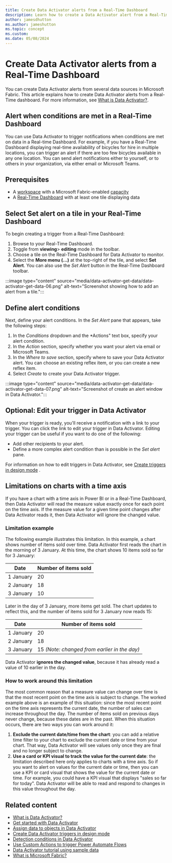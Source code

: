 ```yaml
---
title: Create Data Activator alerts from a Real-Time Dashboard
description: Learn how to create a Data Activator alert from a Real-Time Dashboard.
author: jamesdhutton
ms.author: jameshutton
ms.topic: concept
ms.custom: 
ms.date: 05/08/2024
---
```


# Create Data Activator alerts from a Real-Time Dashboard

You can create Data Activator alerts from several data sources in Microsoft Fabric. This article explains how to create Data Activator alerts from a Real-Time dashboard. For more information, see [What is Data Activator?](data-activator-introduction.md).

## Alert when conditions are met in a Real-Time Dashboard

You can use Data Activator to trigger notifications when conditions are met on data in a Real-time Dashboard. For example, if you have a Real-Time Dashboard displaying real-time availability of bicycles for hire in multiple locations, you can trigger an alert if there are too few bicycles available in any one location. You can send alert notifications either to yourself, or to others in your organization, via either email or Microsoft Teams. 

## Prerequisites

* A [workspace](../get-started/create-workspaces.md) with a Microsoft Fabric-enabled [capacity](../enterprise/licenses.md#capacity)
* A [Real-Time Dashboard](../real-time-intelligence/dashboard-real-time-create.md) with at least one tile displaying data

## Select Set alert on a tile in your Real-Time Dashboard

To begin creating a trigger from a Real-Time Dashboard:

1. Browse to your Real-Time Dashboard.
1. Toggle from **viewing**> **editing** mode in the toolbar.
1. Choose a tile on the Real-Time Dashboard for Data Activator to monitor.
1. Select the **More menu (...)** at the top-right of the tile, and select **Set Alert**. You can also use the *Set Alert* button in the Real-Time Dashboard toolbar.

:::image type="content" source="media/data-activator-get-data/data-activator-get-data-06.png" alt-text="Screenshot showing how to add an alert from a tile.":::

## Define alert conditions

Next, define your alert conditions. In the *Set Alert* pane that appears, take the following steps:

1. In the *Conditions* dropdown and the *Actions" text box, specify your alert condition.
1. In the *Action* section, specify whether you want your alert via email or Microsoft Teams.
1. In the *Where to save* section, specify where to save your Data Activator alert. You can choose an existing reflex item, or you can create a new reflex item.
1. Select *Create* to create your Data Activator trigger.

:::image type="content" source="media/data-activator-get-data/data-activator-get-data-07.png" alt-text="Screenshot of create an alert window in Data Activator.":::

## Optional: Edit your trigger in Data Activator

When your trigger is ready, you'll receive a notification with a link to your trigger. You can click the link to edit your trigger in Data Activator. Editing your trigger can be useful if you want to do one of the following:
* Add other recipients to your alert.
* Define a more complex alert condition than is possible in the *Set alert* pane.

For information on how to edit triggers in Data Activator, see [Create triggers in design mode](data-activator-create-triggers-design-mode.md) .

## Limitations on charts with a time axis

If you have a chart with a time axis in Power BI or in a Real-Time Dashboard, then Data Activator will read the measure value exactly once for each point on the time axis. If the measure value for a given time point changes after Data Activator reads it, then Data Activator will ignore the changed value.

### Limitation example

The following example illustrates this limitation. In this example, a chart shows number of items sold over time. Data Activator first reads the chart in the morning of 3 January. At this time, the chart shows 10 items sold so far for 3 January:

|Date        | Number of items sold
|------------|---------------------|
|1 January   |20
|2 January   |18
|3 January   |10

Later in the day of 3 January, more items get sold. The chart updates to reflect this, and the number of items sold for 3 January now reads 15:

|Date        | Number of items sold
|------------|---------------------|
|1 January   |20
|2 January   |18
|3 January   |15 *(Note: changed from earlier in the day)*

Data Activator **ignores the changed value**, because it has already read a value of 10 earlier in the day.

### How to work around this limitation

The most common reason that a measure value can change over time is that the most recent point on the time axis is subject to change. The worked example above is an example of this situation: since the most recent point on the time axis represents the current date, the number of sales can increase throughout the day. The number of items sold on previous days never change, because these dates are in the past. When this situation occurs, there are two ways you can work around it:

1. **Exclude the current date/time from the chart**: you can add a relative time filter to your chart to exclude the current date or time from your chart. That way, Data Activator will see values only once they are final and no longer subject to change.
1. **Use a card or KPI visual to track the value for the current date**: the limitation described here only applies to charts with a time axis. So if you want to alert on values for the current date or time, then you can use a KPI or card visual that shows the value for the current date or time. For example, you could have a KPI visual that displays "sales so far for today". Data Activator will be able to read and respond to changes in this value throughout the day.

## Related content

* [What is Data Activator?](data-activator-introduction.md)
* [Get started with Data Activator](data-activator-get-started.md)
* [Assign data to objects in Data Activator](data-activator-assign-data-objects.md)
* [Create Data Activator triggers in design mode](data-activator-create-triggers-design-mode.md)
* [Detection conditions in Data Activator](data-activator-detection-conditions.md)
* [Use Custom Actions to trigger Power Automate Flows](data-activator-trigger-power-automate-flows.md)
* [Data Activator tutorial using sample data](data-activator-tutorial.md)
* [What is Microsoft Fabric?](../get-started/microsoft-fabric-overview.md)
